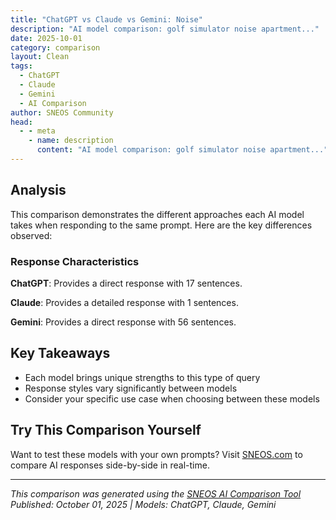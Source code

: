 ```yaml
---
title: "ChatGPT vs Claude vs Gemini: Noise"
description: "AI model comparison: golf simulator noise apartment..."
date: 2025-10-01
category: comparison
layout: Clean
tags:
  - ChatGPT
  - Claude
  - Gemini
  - AI Comparison
author: SNEOS Community
head:
  - - meta
    - name: description
      content: "AI model comparison: golf simulator noise apartment..."
---
```


<ChatComparison
  title="ChatGPT vs Claude vs Gemini: Noise"
  prompt="golf simulator noise apartment"
  :responses='{
    "ChatGPT": "If you\u2019re concerned about noise from a golf simulator in your apartment, here are some tips to reduce sound and avoid disturbing neighbors:\n\n1. **Choose a Quiet Golf Simulator Setup**  \n   - Opt for simulators with quieter impact mats or turf instead of hard hitting surfaces.  \n   - Use soft practice balls or foam balls instead of real balls to reduce noise.\n\n2. **Soundproof the Room**  \n   - Add acoustic panels or foam to walls to absorb sound.  \n   - Use thick curtains or sound-dampening window covers.  \n   - Place a rug or carpet under the simulator to reduce floor noise.  \n   - Consider sealing gaps around doors and windows to minimize sound leakage.\n\n3. **Use a Dedicated Enclosure or Netting**  \n   - Use a golf net or enclosure to contain balls and reduce the noise of balls hitting walls or floors.\n\n4. **Place Simulator Away from Shared Walls**  \n   - Set up the simulator in a room located away from neighbors\u0027 units or bedrooms.\n\n5. **Set Time Limits**  \n   - Use the simulator during reasonable hours to keep noise complaints to a minimum.\n\n6. **Use Sound Masking**  \n   - Play background music or a white noise machine to mask impact sounds.\n\nBy combining soundproofing techniques and careful setup choices, you can enjoy your golf simulator in an apartment without causing noise problems.",
    "Claude": "Golf simulators can create noise issues in apartments, but there are several ways to minimize the impact:\n\n## Common Noise Sources\n- **Ball impact** against the screen/net\n- **Club striking** the mat or floor\n- **Footsteps** and movement during swings\n- **Equipment vibrations** through the floor\n\n## Noise Reduction Solutions\n\n### Flooring \u0026 Mats\n- Use thick rubber mats or interlocking foam tiles\n- Install carpet padding underneath\n- Consider acoustic underlayment designed for impact noise\n\n### Timing \u0026 Etiquette\n- Avoid early morning/late evening use\n- Check your lease for quiet hours\n- Inform neighbors about your setup\n\n### Equipment Modifications\n- Choose foam practice balls for quieter impact\n- Use putting mats instead of full swing setups\n- Consider net systems with better sound dampening\n\n### Structural Solutions\n- Add area rugs around the simulator space\n- Use furniture pads under equipment\n- Install acoustic panels on walls if needed\n\n## Apartment-Friendly Alternatives\n- **Putting simulators** (much quieter)\n- **Swing trainers** without ball contact\n- **VR golf games** with minimal physical movement\n\nWould you like specific product recommendations for any of these noise reduction methods, or do you have questions about setting up a quieter golf simulator in your apartment?",
    "Gemini": "Living in an apartment with a golf simulator presents a challenge regarding noise. Here\u0027s a breakdown of noise sources and how to mitigate them:\n\n**1. Sources of Noise:**\n\n*   **Impact:** The most significant source. The club hitting the ball creates a loud \u0022thwack\u0022 that can easily travel through walls and floors.\n*   **Swing Noise:** While less impactful than the hit, the swooshing sound of a golf swing can be noticeable, especially with fast swing speeds.\n*   **Mechanical Noise:** The projector, computer, and any other equipment running the simulator can create a hum or fan noise.\n*   **Footsteps/Movement:** Walking and moving around the simulator area generates noise, especially on hard floors.\n*   **Voice/Talking:**  Excited reactions, commentary, or instruction during gameplay can be surprisingly loud.\n\n**2. Mitigation Strategies (Ordered by Impact):**\n\n*   **Impact Screen Treatment:**\n    *   **Padding:**  The key.  Add a thick layer of impact-absorbing material behind the screen. Options include:\n        *   **Commercial Padding:**  Specialized padding sold for golf simulators.  Expensive but often the most effective.\n        *   **Moving Blankets:** Several layers of thick moving blankets hung behind the screen are a cost-effective starting point.\n        *   **Acoustic Panels:**  Larger, denser panels will help absorb the initial \u0022thwack\u0022\n        *   **Gym Mats:** Thick, high-density gym mats or stall mats are also useful.\n    *   **Suspension:**  How the screen is mounted matters.  A screen that is suspended with give will vibrate less than one that is tightly attached to a frame. Use elastic cords or bungees.\n*   **Enclosure:**\n    *   **Full Enclosure:** Ideally, enclose the simulator area as much as possible. This confines the sound. Build walls (even temporary ones using thick fabric or panels) and a ceiling to help contain noise.\n    *   **Partial Enclosure:** If a full enclosure isn\u0027t feasible, create partial walls or curtains around the impact area.\n*   **Floor Treatment:**\n    *   **Thick Rug/Carpet:** A dense rug or carpet underneath the hitting mat will absorb impact sounds.\n    *   **Underlayment:**  Place a thick, sound-dampening underlayment beneath the rug or carpet for added effectiveness.\n    *   **Hitting Mat:** The mat itself should be high-quality and have some cushioning.\n    *   **Rubber Matting:** Consider rubber matting under the whole area to reduce impact noises.\n*   **Wall Treatment:**\n    *   **Acoustic Panels:** Cover walls with acoustic panels to absorb sound reflections. Focus on the walls closest to the impact screen.\n    *   **Bass Traps:** Corner-mounted bass traps help absorb low-frequency sounds, which can travel through walls.\n    *   **Heavy Curtains:**  Thick, sound-absorbing curtains can help dampen sound.\n    *   **Bookshelves:** Filled bookshelves can also act as sound diffusers and absorbers.\n*   **Equipment Noise Reduction:**\n    *   **Projector Placement:** Position the projector away from shared walls or use a projector enclosure to muffle its sound.\n    *   **Quiet Fans:** Replace noisy fan in your computer with quieter, larger fans.\n    *   **Soundproof Enclosure:** For particularly noisy equipment, consider building or buying a soundproof enclosure.\n*   **Gameplay Adjustments:**\n    *   **Swing Speed:**  Consciously reducing your swing speed, especially indoors, can significantly reduce the impact noise.\n    *   **Quiet Reactions:**  Be mindful of your noise level during play.\n    *   **Headphones/Earbuds:** Using headphones or earbuds for audio will reduce the need to speak loudly.\n*   **Communication with Neighbors:**\n    *   **Talk to Your Neighbors:**  Before setting up the simulator, talk to your neighbors about your plans.  Be open to their concerns and work with them to find solutions.\n    *   **Offer Time Restrictions:**  Agree to limit simulator use to certain hours of the day.\n    *   **Offer to Let Them Try It:**  A little goodwill can go a long way.\n*   **Building Structure:**\n    *   **Older Buildings:** Usually have thicker walls and better sound insulation than newer buildings.\n    *   **Placement of Unit:** Try to place the simulator in a room that shares the fewest walls with neighbors. Corner rooms are generally better.\n    *   **Apartment Features:** Look for units with concrete floors and walls.\n\n**3. Important Considerations:**\n\n*   **Building Codes/Regulations:** Check your apartment lease and local building codes regarding noise restrictions.  You may be required to adhere to specific noise levels.\n*   **Budget:** Soundproofing can be expensive. Prioritize the most impactful solutions and gradually improve the setup as your budget allows.\n*   **Testing:** Use a sound level meter app (many are available for smartphones) to measure the noise levels in your apartment and your neighbors\u0027 apartments before and after implementing noise reduction measures. This will help you gauge the effectiveness of your efforts.\n*   **Professional Advice:** If you\u0027re struggling with noise issues, consider consulting with an acoustical consultant. They can assess your specific situation and recommend tailored solutions.\n\n**Prioritize the mitigation techniques focusing on the point of impact first. Good luck!**\n"
  }'
  published-date="18:12"
/>

## Analysis

This comparison demonstrates the different approaches each AI model takes when responding to the same prompt. Here are the key differences observed:

### Response Characteristics

**ChatGPT**: Provides a direct response with 17 sentences. 

**Claude**: Provides a detailed response with 1 sentences. 

**Gemini**: Provides a direct response with 56 sentences. 

## Key Takeaways

- Each model brings unique strengths to this type of query
- Response styles vary significantly between models
- Consider your specific use case when choosing between these models

## Try This Comparison Yourself

Want to test these models with your own prompts? Visit [SNEOS.com](https://sneos.com) to compare AI responses side-by-side in real-time.

---

*This comparison was generated using the [SNEOS AI Comparison Tool](https://sneos.com)*
*Published: October 01, 2025 | Models: ChatGPT, Claude, Gemini*
